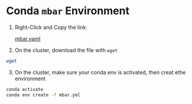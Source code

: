 # Conda `mbar` Environment

1. Right-Click and Copy the link:

    [mbar.yaml](../../assets/mbar.yaml)

2. On the cluster, download the file with `wget`

```bash
wget 
```

3. On the cluster, make sure your conda env is activated, then creat ethe environment

```bash
conda activate
conda env create -f mbar.yml
```
